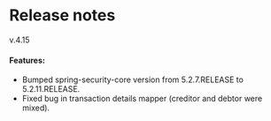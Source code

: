 # Release notes

v.4.15

#### Features:

* Bumped spring-security-core version from 5.2.7.RELEASE to 5.2.11.RELEASE.
* Fixed bug in transaction details mapper (creditor and debtor were mixed).